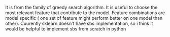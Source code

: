 It is from the family of greedy search algorithm. It is useful to choose the most relevant feature that contribute to the model.
Feature combinations are model specific ( one set of feature might perform better on one model than other).
Cuurently sklearn doesn't have sbs implementation, so i think it would be helpful to implement sbs from scratch in python
